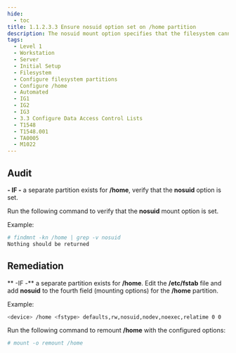 ```yaml
---
hide:
  - toc
title: 1.1.2.3.3 Ensure nosuid option set on /home partition
description: The nosuid mount option specifies that the filesystem cannot contain setuid files.
tags:
  - Level 1
  - Workstation
  - Server
  - Initial Setup
  - Filesystem
  - Configure filesystem partitions
  - Configure /home
  - Automated
  - IG1
  - IG2
  - IG3
  - 3.3 Configure Data Access Control Lists
  - T1548
  - T1548.001
  - TA0005
  - M1022
---
```


## Audit
**- IF -** a separate partition exists for **/home**, verify that the **nosuid** option is set.

Run the following command to verify that the **nosuid** mount option is set.

Example:
```bash
# findmnt -kn /home | grep -v nosuid
Nothing should be returned
```

## Remediation
** -IF -** a separate partition exists for **/home**.
Edit the **/etc/fstab** file and add **nosuid** to the fourth field (mounting options) for the **/home** partition.

Example:
```bash
<device> /home <fstype> defaults,rw,nosuid,nodev,noexec,relatime 0 0
```

Run the following command to remount **/home** with the configured options:
```bash
# mount -o remount /home
```
